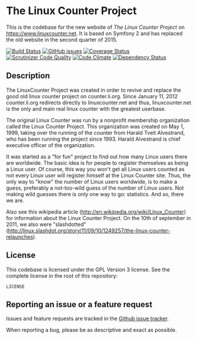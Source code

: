 The Linux Counter Project
====================================

This is the codebase for the new website of *The Linux Counter Project* on https://www.linuxcounter.net.
It is based on Symfony 2 and has replaced the old website in the second quarter of 2015.

[![Build Status](https://travis-ci.org/alexloehner/linuxcounter.new.svg?branch=master)](https://travis-ci.org/alexloehner/linuxcounter.new)
[![GitHub issues](https://img.shields.io/github/issues/alexloehner/linuxcounter.new.svg)](https://github.com/alexloehner/linuxcounter.new/issues)
[![Coverage Status](https://coveralls.io/repos/alexloehner/linuxcounter.new/badge.svg)](https://coveralls.io/r/alexloehner/linuxcounter.new)
[![Scrutinizer Code Quality](https://scrutinizer-ci.com/g/alexloehner/linuxcounter.new/badges/quality-score.png?b=master)](https://scrutinizer-ci.com/g/alexloehner/linuxcounter.new/?branch=master)
[![Code Climate](https://codeclimate.com/github/alexloehner/linuxcounter.new/badges/gpa.svg)](https://codeclimate.com/github/alexloehner/linuxcounter.new)
[![Dependency Status](https://www.versioneye.com/user/projects/5509756b4996ebef3300004f/badge.svg?style=flat)](https://www.versioneye.com/user/projects/5509756b4996ebef3300004f)

Description
-----------

The LinuxCounter Project was created in order to revive and replace the good old linux counter project on counter.li.org.
Since January 11, 2012 counter.li.org redirects directly to linuxcounter.net and thus, linuxcounter.net is the only and main real linux counter with the greatest userbase.

The original Linux Counter was run by a nonprofit membership organization called the Linux Counter Project. This organization was created on May 1, 1999, taking over the running of the counter from Harald Tveit Alvestrand, who has been running the project since 1993. Harald Alvestrand is chief executive officer of the organization.

It was started as a "for fun" project to find out how many Linux users there are worldwide. The basic idea is for people to register themselves as being a Linux user. Of course, this way you won't get all Linux users counted as not every Linux user will register himself at the Linux Counter site. Thus, the only way to "know" the number of Linux users worldwide, is to make a guess, preferably a not-too-wild guess of the number of Linux users. Not making wild guesses there is only one way to go: statistics. And so, there we are.

Also see this wikipedia article (http://en.wikipedia.org/wiki/Linux_Counter) for information about the Linux Counter Project. On the 10th of september in 2011, we also were "slashdotted" (http://linux.slashdot.org/story/11/09/10/1249257/the-linux-counter-relaunches).

License
-------

This codebase is licensed under the GPL Version 3 license. See the complete license in the root of this repository:

    LICENSE

Reporting an issue or a feature request
---------------------------------------

Issues and feature requests are tracked in the [Github issue tracker](https://github.com/alexloehner/linuxcounter.new/issues).

When reporting a bug, please be as descriptive and exact as possible.
